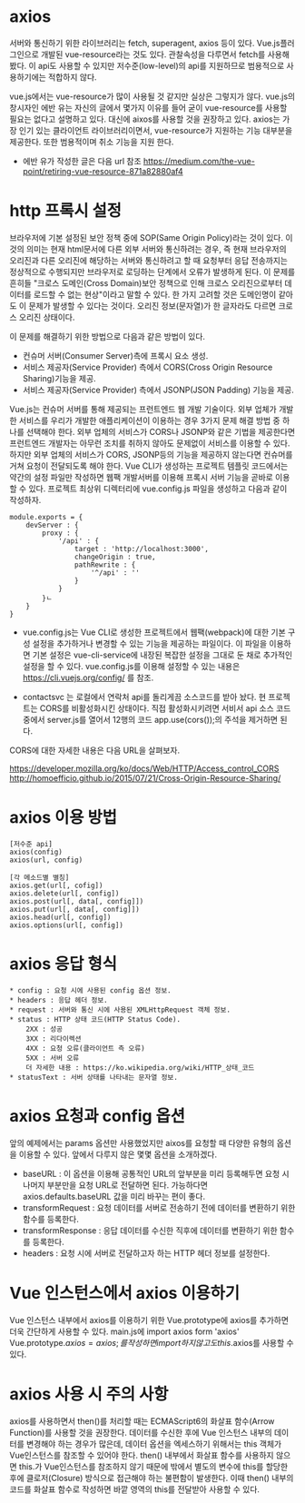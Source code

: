 # axios
서버와 통신하기 위한 라이브러리는 fetch, superagent, axios 등이 있다. Vue.js플러그인으로 개발된 vue-resource라는 것도 있다. 관찰속성을 다루면서 fetch를 사용해봤다. 이 api도 사용할 수 있지만 저수준(low-level)의 api를 지원하므로 범용적으로 사용하기에는 적합하지 않다.

vue.js에서는 vue-resource가 많이 사용될 것 같지만 실상은 그렇지가 않다. vue.js의 창시자인 에반 유는 자신의 글에서 몇가지 이유를 들어 굳이 vue-resource를 사용할 필요는 없다고 설명하고 있다. 대신에 aixos를 사용할 것을 권장하고 있다. axios는 가장 인기 있는 클라이언트 라이브러리이면서, vue-resource가 지원하는 기능 대부분을 제공한다. 또한 범용적이며 취소 기능을 지원 한다.

* 에반 유가 작성한 글은 다음 url 참조
https://medium.com/the-vue-point/retiring-vue-resource-871a82880af4

# http 프록시 설정
브라우저에 기본 설정된 보안 정책 중에 SOP(Same Origin Policy)라는 것이 있다. 이것의 의미는 현재 html문서에 다른 외부 서버와 통신하려는 경우, 즉 현재 브라우저의 오리진과 다른 오리진에 해당하는 서버와 통신하려고 할 때 요청부터 응답 전송까지는 정상적으로 수행되지만 브라우저로 로딩하는 단계에서 오류가 발생하게 된다. 이 문제를 흔히들 "크로스 도메인(Cross Domain)보안 정책으로 인해 크로스 오리진으로부터 데이터를 로드할 수 없는 현상"이라고 말할 수 있다. 한 가지 고려할 것은 도메인명이 같아도 이 문제가 발생할 수 있다는 것이다. 오리진 정보(문자열)가 한 글자라도 다르면 크로스 오리진 상태이다.

이 문제를 해결하기 위한 방법으로 다음과 같은 방법이 있다.

* 컨슈머 서버(Consumer Server)측에 프록시 요소 생성.
* 서비스 제공자(Service Provider) 측에서 CORS(Cross Origin Resource Sharing)기능을 제공.
* 서비스 제공자(Service Provider) 측에서 JSONP(JSON Padding) 기능을 제공.

Vue.js는 컨슈머 서버를 통해 제공되는 프런트엔드 웹 개발 기술이다. 외부 업체가 개발한 서비스를 우리가 개발한 애플리케이션이 이용하는 경우 3가지 문제 해결 방법 중 하나를 선택해야 한다. 외부 업체의 서비스가 CORS나 JSONP와 같은 기법을 제공한다면 프런트엔드 개발자는 아무런 조치를 취하지 않아도 문제없이 서비스를 이용할 수 있다. 하지만 외부 업체의 서비스가 CORS, JSONP등의 기능을 제공하지 않는다면 컨슈머를 거쳐 요청이 전달되도록 해야 한다. Vue CLI가 생성하는 프로젝트 템플릿 코드에서는 약간의 설정 파일만 작성하면 웹팩 개발서버를 이용해 프록시 서버 기능을 곧바로 이용할 수 있다. 프로젝트 최상위 디렉터리에 vue.config.js 파일을 생성하고 다음과 같이 작성하자.

```
module.exports = {
    devServer : {
        proxy : {
            '/api' : {
                target : 'http://localhost:3000',
                changeOrigin : true,
                pathRewrite : {
                    '^/api' : ''
                }
            }
        }ㄴ
    }
}
```

* vue.config.js는 Vue CLI로 생성한 프로젝트에서 웹팩(webpack)에 대한 기본 구성 설정을 추가하거나 변경할 수 있는 기능을 제공하는 파일이다. 이 파일을 이용하면 기본 설정은 vue-cli-service에 내장된 복잡한 설정을 그대로 둔 채로 추가적인 설정을 할 수 있다. vue.config.js를 이용해 설정할 수 있는 내용은 https://cli.vuejs.org/config/ 를 참조.

* contactsvc 는 로컬에서 연락처 api를 돌리게끔 소스코드를 받아 놨다. 현 프로젝트는 CORS를 비활성화시킨 상태이다. 직접 활성화시키려면 서비서 api 소스 코드 중에서 server.js를 열어서 12행의 코드 app.use(cors());의 주석을 제거하면 된다.

CORS에 대한 자세한 내용은 다음 URL을 살펴보자.

https://developer.mozilla.org/ko/docs/Web/HTTP/Access_control_CORS
http://homoefficio.github.io/2015/07/21/Cross-Origin-Resource-Sharing/

# axios 이용 방법
```
[저수준 api]
axios(config)
axios(url, config)

[각 메소드별 별칭]
axios.get(url[, cofig])
axios.delete(url[, config])
axios.post(url[, data[, config]])
axios.put(url[, data[, config]])
axios.head(url[, config])
axios.options(url[, config])
```

# axios 응답 형식
```
* config : 요청 시에 사용된 config 옵션 정보.
* headers : 응답 헤더 정보.
* request : 서버와 통신 시에 사용된 XMLHttpRequest 객체 정보.
* status : HTTP 상태 코드(HTTP Status Code).
    2XX : 성공
    3XX : 리다이렉션
    4XX : 요청 오류(클라이언트 측 오류)
    5XX : 서버 오류
    더 자세한 내용 : https://ko.wikipedia.org/wiki/HTTP_상태_코드
* statusText : 서버 상태를 나타내는 문자열 정보.
```

# axios 요청과 config 옵션
앞의 예제에서는 params 옵션만 사용했었지만 aixos를 요청할 때 다양한 유형의 옵션을 이용할 수 있다. 앞에서 다루지 않은 몇몇 옵션을 소개하겠다.

* baseURL : 이 옵션을 이용해 공통적인 URL의 앞부분을 미리 등록해두면 요청 시 나머지 부분만을 요청 URL로 전달하면 된다. 가능하다면 axios.defaults.baseURL 값을 미리 바꾸는 편이 좋다.
* transformRequest : 요청 데이터를 서버로 전송하기 전에 데이터를 변환하기 위한 함수를 등록한다.
* transformResponse : 응답 데이터를 수신한 직후에 데이터를 변환하기 위한 함수를 등록한다.
* headers : 요청 시에 서버로 전달하고자 하는 HTTP 헤더 정보를 설정한다.

# Vue 인스턴스에서 axios 이용하기
Vue 인스턴스 내부에서 axios를 이용하기 위한 Vue.prototype에 axios를 추가하면 더욱 간단하게 사용할 수 있다. main.js에 
import axios form 'axios'
Vue.prototype.$axios = axios;
를 작성하면 import 하지 않고도 this.$axios를 사용할 수 있다.

# axios 사용 시 주의 사항
axios를 사용하면서 then()를 처리할 때는 ECMAScript6의 화살표 함수(Arrow Function)를 사용할 것을 권장한다. 데이터를 수신한 후에 Vue 인스턴스 내부의 데이터를 변경해야 하는 경우가 많은데, 데이터 옵션을 엑세스하기 위해서는 this 객체가 Vue인스턴스를 참조할 수 있어야 한다. then() 내부에서 화살표 함수를 사용하지 않으면 this.가 Vue인스턴스를 참조하지 않기 때문에 밖에서 별도의 변수에 this를 할당한 후에 클로저(Closure) 방식으로 접근해야 하는 불편함이 발생한다. 이때 then() 내부의 코드를 화살표 함수로 작성하면 바깥 영역의 this를 전달받아 사용할 수 있다.

